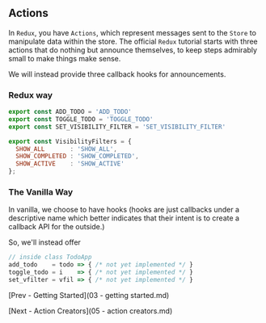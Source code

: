 ## Actions

In `Redux`, you have `Actions`, which represent messages sent to the `Store` to
manipulate data within the store.  The official `Redux` tutorial starts with
three actions that do nothing but announce themselves, to keep steps admirably
small to make things make sense.

We will instead provide three callback hooks for announcements.

### Redux way

```javascript
export const ADD_TODO = 'ADD_TODO'
export const TOGGLE_TODO = 'TOGGLE_TODO'
export const SET_VISIBILITY_FILTER = 'SET_VISIBILITY_FILTER'

export const VisibilityFilters = {
  SHOW_ALL       : 'SHOW_ALL',
  SHOW_COMPLETED : 'SHOW_COMPLETED',
  SHOW_ACTIVE    : 'SHOW_ACTIVE'
};
```

### The Vanilla Way

In vanilla, we choose to have hooks (hooks are just callbacks under a
descriptive name which better indicates that their intent is to create a
callback API for the outside.)

So, we'll instead offer

```javascript
// inside class TodoApp
add_todo    = todo => { /* not yet implemented */ }
toggle_todo = i    => { /* not yet implemented */ }
set_vfilter = vfil => { /* not yet implemented */ }
```

[Prev - Getting Started](03 - getting started.md)

[Next - Action Creators](05 - action creators.md)
